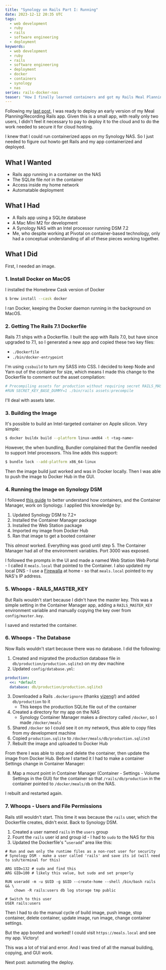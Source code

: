 ```yaml
---
title: "Synology on Rails Part I: Running"
date: 2023-12-12 20:35 UTC
tags:
  - web development
  - ruby
  - rails
  - software engineering
  - deployment
keywords:
  - web development
  - ruby
  - rails
  - software engineering
  - deployment
  - docker
  - containers
  - synology
  - nas
series: rails-docker-nas
teaser: "How I finally learned containers and got my Rails Meal Planning app up on running on my Synology NAS."
---
```


[planning]: /covid-19-inspired-meal-planning/
[forms]: /rails-dynamic-polymorphic-forms/
[ignore]: https://gist.github.com/yizeng/eeeb48d6823801061791cc5581f7e1fc
[syn-cm]: https://www.youtube.com/watch?v=aUFpdjfDI6c
[fw]: https://firewalla.com

Following my [last post][forms], I was ready to deploy an early version of my Meal Planning/Recording Rails app. Given this is a small app, with really only two users, I didn't feel it necessary to pay to deploy it to the cloud and to do the work needed to secure it for cloud hosting.

I knew that I could run containerized apps on my Synology NAS. So I just needed to figure out howto get Rails and my app containerized and deployed.

## What I Wanted

- Rails app running in a container on the NAS
- The SQLite file _not_ in the container
- Access inside my home network
- Automatable deployment

## What I Had

- A Rails app using a SQLite database
- A Mac Mini M2 for development
- A Synology NAS with an Intel processor running DSM 7.2
- Me, who despite working at Pivotal on container-based technology, only had a conceptual understanding of all of these pieces working together.

## What I Did

First, I needed an image.

### 1. Install Docker on MacOS

I installed the Homebrew Cask version of Docker

```bash
$ brew install --cask docker
```

I ran Docker, keeping the Docker daemon running in the background on MacOS.

### 2. Getting The Rails 7.1 Dockerfile

Rails 7.1 ships with a Dockerfile. I built the app with Rails 7.0, but have since upgraded to 7.1, so I generated a new app and copied these two key files:

- `./Dockerfile`
- `./bin/docker-entrypoint`

I'm using `cssbuild` to turn my SASS into CSS. I decided to keep Node and Yarn out of the container for size, which means I made this change to the Dockerfile to comment out the asset compilation:

```bash
# Precompiling assets for production without requiring secret RAILS_MASTER_KEY 
#RUN SECRET_KEY_BASE_DUMMY=1 ./bin/rails assets:precompile
```

I'll deal with assets later.

### 3. Building the Image

It's possible to build an Intel-targeted container on Apple silicon. Very simple:

```bash
$ docker buildx build --platform linux-amd64 -t <tag-name>
```

However, the when bundling, Bundler complained that the Gemfile needed to support Intel processors.  This line adds this support:

```bash
$ bundle lock --add-platform x86_64-linux
```

Then the image build just worked and was in Docker locally. Then I was able to push the image to Docker Hub in the GUI.

### 4. Running the Image on Synology DSM

I followed [this guide][syn-cm] to better understand how containers, and the Container Manager, work on Synology. I applied this knowledge by:

1. Updated Synology DSM to 7.2+
2. Installed the Container Manager package
3. Installed the Web Station package
4. Imported my image from Docker Hub
5. Ran that image to get a booted container

This _almost_ worked. Everything was good until step 5. The Container Manager had all of the environment variables. Port 3000 was exposed.

I followed the prompts in the UI and made a named Web Station Web Portal - I called it `meals.local` that pointed to the Container. I also updated my local DNS - I use a [Firewalla][fw] at home - so that `meals.local` pointed to my NAS's IP address.

### 5. Whoops - RAILS_MASTER_KEY

But Rails wouldn't start because I didn't have the master key. This was a simple setting in the Container Manager app, adding a `RAILS_MASTER_KEY` environment variable and manually copying the key over from `config/master.key`.

I saved and restarted the container.

### 6. Whoops - The Database

Now Rails wouldn't start because there was no database.  I did the following:

1. Created and migrated the production database file in `db/production/production.sqlite3` on my dev machine
2. Updated `config/database.yml`:

```yaml
production:  
  <<: *default  
  database: db/production/production.sqlite3
 ```

3. Downloaded a Rails `.dockerignore` (thanks [yizeng][ignore]!) and added `db/production` to it
    - This keeps the production SQLite file out of the container
4. Created a directory for my app on the NAS
    - Synology Container Manager makes a directory called `/docker`, so I made `/docker/meals`
5. Shared `/docker` so I could see it on my network, thus able to copy files from my development machine
6. Copied `production.sqlite` to `/docker/meals/db/production.sqlite3`
7. Rebuilt the image and uploaded to Docker Hub

From there I was able to stop and delete the container, then update the image from Docker Hub. Before I started it I had to make a container Settings change in Container Manager:

8. Map a mount point in Container Manager (Container - Settings - Volume Settings in the GUI) for the container so that `/rails/db/production` in the container pointed to `/docker/meals/db` on the NAS.

I rebuilt and restarted again.

###  7. Whoops - Users and File Permissions

Rails still wouldn't start. This time it was because the `rails` user, which the Dockerfile creates, didn't exist. Back to Synology DSM.

1. Created a user named `rails` in the `users` group
2. Fount the `rails` user id and group id - I had to `sudo` to the NAS for this
3. Updated the Dockerfile's "`useradd`" area like this:

```docker
# Run and own only the runtime files as a non-root user for security  
# Synology DSM - make a user called 'rails' and save its id (will need to ssh/terminal for this)  

ARG UID=132 # sudo and find this  
ARG GID=100 # likely this value, but sudo and set properly  

RUN useradd -m -u $UID -g $GID --create-home --shell /bin/bash rails && \  
    chown -R rails:users db log storage tmp public

# Switch to this user
USER rails:users
```

Then I had to do the manual cycle of build image, push image, stop container, delete container, update image, run image, change container settings.

But the app booted and worked! I could visit `https://meals.local` and see my app. Victory!

This was a lot of trial and error. And I was tired of all the manual building, copying, and GUI work. 

Next post: automating the deploy.


